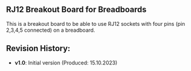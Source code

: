 ## RJ12 Breakout Board for Breadboards

This is a breakout board to be able to use RJ12 sockets with four pins (pin 2,3,4,5 connected) on a breadboard.

## Revision History:

- **v1.0**: Initial version (Produced: 15.10.2023)


